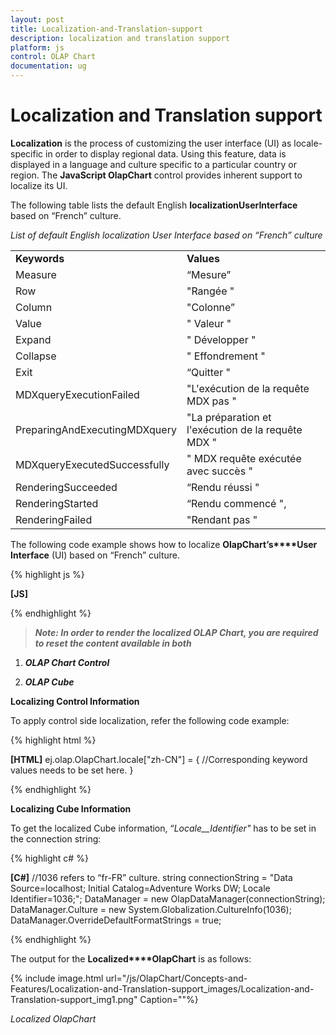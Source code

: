 ```yaml
---
layout: post
title: Localization-and-Translation-support
description: localization and translation support
platform: js
control: OLAP Chart
documentation: ug
---
```


# Localization and Translation support

**Localization** is the process of customizing the user interface (UI) as locale-specific in order to display regional data. Using this feature, data is displayed in a language and culture specific to a particular country or region. The **JavaScript OlapChart** control provides inherent support to localize its UI.

The following table lists the default English **localization****User****Interface** based on “French” culture.

_List of default English localization User Interface based on “French” culture_

<table>
<tr>
<td>
<b>Keywords</b></td><td>
<b>Values</b></td></tr>
<tr>
<td>
Measure</td><td>
“Mesure”</td></tr>
<tr>
<td>
Row</td><td>
"Rangée "</td></tr>
<tr>
<td>
Column</td><td>
"Colonne”</td></tr>
<tr>
<td>
Value</td><td>
" Valeur "</td></tr>
<tr>
<td>
Expand</td><td>
" Développer "</td></tr>
<tr>
<td>
Collapse</td><td>
" Effondrement "</td></tr>
<tr>
<td>
Exit</td><td>
“Quitter "</td></tr>
<tr>
<td>
MDXqueryExecutionFailed</td><td>
"L'exécution de la requête MDX pas "</td></tr>
<tr>
<td>
PreparingAndExecutingMDXquery</td><td>
"La préparation et l'exécution de la requête MDX "</td></tr>
<tr>
<td>
MDXqueryExecutedSuccessfully</td><td>
" MDX requête exécutée avec succès "</td></tr>
<tr>
<td>
RenderingSucceeded</td><td>
“Rendu réussi "</td></tr>
<tr>
<td>
RenderingStarted</td><td>
“Rendu commencé ",</td></tr>
<tr>
<td>
RenderingFailed</td><td>
"Rendant pas "</td></tr>
</table>


The following code example shows how to localize **OlapChart’s****User Interface** (UI) based on “French” culture.

{% highlight js %}

**[JS]** 
<script type="text/javascript">
    ej.olap.OlapChart.locale["fr-FR"] = {
        Measure: "Mesurer ",
        Row: "Rangée",
        Column: "Colonne",
        Value: "Valeur",
        Expand: "Développer",
        Collapse: "Effondrement",
        Exit: "Quitter",
        MDXqueryExecutionFailed: "L'exécution de la requête MDX pas",
        PreparingAndExecutingMDXquery: "La préparation et l'exécution de la requête MDX",
        MDXqueryExecutedSuccessfully: "MDX requête exécutée avec succès",
        RenderingStarted: "Rendu commencé",
        RenderingSucceeded: "Rendu réussi",
        RenderingFailed: "Rendant pas"
    };
    $(function () {
        $("#OlapChart1").ejOlapChart({
            url: "../wcf/OlapChartService.svc",
            commonSeriesOptions: { type: ej.olap.OlapChart.ChartTypes.Column },
            showTooltip: true, animation: true,
            locale: "fr-FR", legend: { visible: true, rowCount: 3 }
        });
    });
</script>


{% endhighlight %}



> _**Note: In order to render the localized OLAP Chart, you are required to reset the content available in both**_

1. _**OLAP Chart Control**_

2. _**OLAP Cube**_

**Localizing Control Information**

To apply control side localization, refer the following code example:

{% highlight html %}

**[HTML]**
ej.olap.OlapChart.locale["zh-CN"] = {
//Corresponding keyword values needs to be set here.
}


{% endhighlight %}



**Localizing Cube Information**

To get the localized Cube information, “_Locale__Identifier"_ has to be set in the connection string:

{% highlight c# %}

**[C#]**
//1036 refers to “fr-FR” culture.
string connectionString = "Data Source=localhost; Initial Catalog=Adventure Works DW; Locale Identifier=1036;";
DataManager = new OlapDataManager(connectionString);
DataManager.Culture = new System.Globalization.CultureInfo(1036);
DataManager.OverrideDefaultFormatStrings = true;


{% endhighlight %}



The output for the **Localized****OlapChart** is as follows:

{% include image.html url="/js/OlapChart/Concepts-and-Features/Localization-and-Translation-support_images/Localization-and-Translation-support_img1.png" Caption=""%}

_Localized OlapChart_

